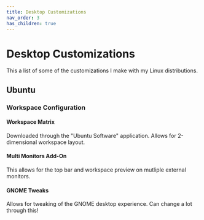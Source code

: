 ```yaml
---
title: Desktop Customizations
nav_order: 3
has_children: true
---
```


# Desktop Customizations

This a list of some of the customizations I make with my Linux distributions.

## Ubuntu

### Workspace Configuration

#### Workspace Matrix

Downloaded through the "Ubuntu Software" application. Allows for 2-dimensional workspace layout.

#### Multi Monitors Add-On

This allows for the top bar and workspace preview on mutliple external monitors.

#### GNOME Tweaks

Allows for tweaking of the GNOME desktop experience. Can change a lot through this!

